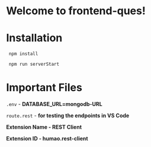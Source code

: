 # Welcome to frontend-ques!

# Installation
``` npm install```

``` npm run serverStart```

# Important Files
``` .env ``` - **DATABASE_URL=mongodb-URL**

``` route.rest ``` - **for testing the endpoints in VS Code** 

**Extension Name - REST Client**

**Extension ID -  humao.rest-client**

